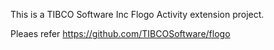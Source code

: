 This is a TIBCO Software Inc Flogo Activity extension project.

Pleaes refer https://github.com/TIBCOSoftware/flogo
